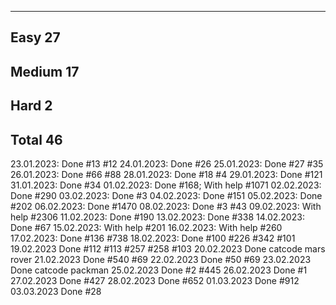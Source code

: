-----------------------------------------------
Easy                                        27
-----------------------------------------------
Medium                                      17
-----------------------------------------------
Hard                                         2
-----------------------------------------------
Total                                       46
-----------------------------------------------

23.01.2023: Done #13 #12
24.01.2023: Done #26
25.01.2023: Done #27 #35
26.01.2023: Done #66 #88
28.01.2023: Done #18 #4
29.01.2023: Done #121
31.01.2023: Done #34
01.02.2023: Done #168; With help #1071
02.02.2023: Done #290
03.02.2023: Done #3
04.02.2023: Done #151
05.02.2023: Done #202
06.02.2023: Done #1470
08.02.2023: Done #3 #43
09.02.2023: With help #2306
11.02.2023: Done #190
13.02.2023: Done #338
14.02.2023: Done #67
15.02.2023: With help #201
16.02.2023: With help #260
17.02.2023: Done #136 #738
18.02.2023: Done #100 #226 #342 #101
19.02.2023 Done #112 #113 #257 #258 #103
20.02.2023 Done catcode mars rover
21.02.2023 Done #540 #69
22.02.2023 Done #50 #69
23.02.2023 Done catcode packman
25.02.2023 Done #2 #445
26.02.2023 Done #1
27.02.2023 Done #427
28.02.2023 Done #652
01.03.2023 Done #912
03.03.2023 Done #28
